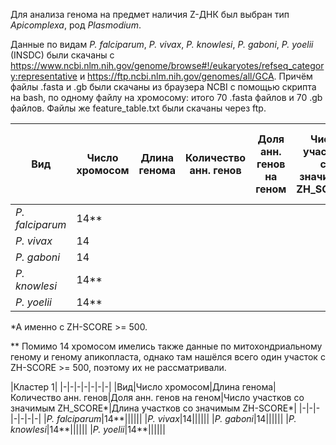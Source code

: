 Для анализа генома на предмет наличия Z-ДНК был выбран тип *Apicomplexa*, род *Plasmodium*.

Данные по видам *P. falciparum*, *P. vivax*, *P. knowlesi*, *P. gaboni*, *P. yoelii* (INSDC) были скачаны с https://www.ncbi.nlm.nih.gov/genome/browse#!/eukaryotes/refseq_category:representative и https://ftp.ncbi.nlm.nih.gov/genomes/all/GCA. Причём файлы .fasta и .gb были скачаны из браузера NCBI с помощью скрипта на bash, по одному файлу на хромосому: итого 70 .fasta файлов и 70 .gb файлов. Файлы же feature_table.txt были скачаны через ftp.

|Вид|Число хромосом|Длина генома|Количество анн. генов|Доля анн. генов на геном|Число участков со значимым ZH_SCORE*|Длина участков со значимым ZH-SCORE*|
|-|-|-|-|-|-|-|
|*P. falciparum*|14**||||||
|*P. vivax*|14||||||
|*P. gaboni*|14||||||
|*P. knowlesi*|14**||||||
|*P. yoelii*|14**||||||

*А именно с ZH-SCORE >= 500.

** Помимо 14 хромосом имелись также данные по митохондриальному геному и геному апикопласта, однако там нашёлся всего один участок с ZH-SCORE >= 500, поэтому их не рассматривали.

|Кластер 1|
|-|-|-|-|-|-|-|
|Вид|Число хромосом|Длина генома|Количество анн. генов|Доля анн. генов на геном|Число участков со значимым ZH_SCORE*|Длина участков со значимым ZH-SCORE*|
|-|-|-|-|-|-|-|
|*P. falciparum*|14**||||||
|*P. vivax*|14||||||
|*P. gaboni*|14||||||
|*P. knowlesi*|14**||||||
|*P. yoelii*|14**||||||
